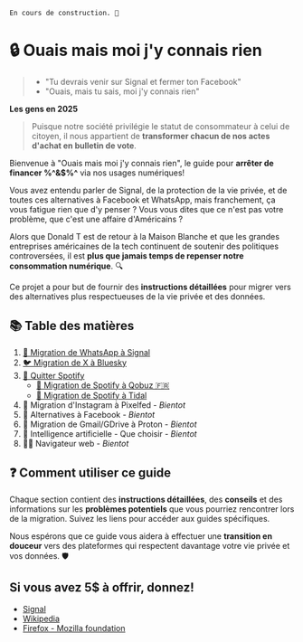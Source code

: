 ```
En cours de construction. 🚧
```

# 🔒 Ouais mais moi j'y connais rien

> - "Tu devrais venir sur Signal et fermer ton Facebook"
> - "Ouais, mais tu sais, moi j'y connais rien"

**Les gens en 2025**

> Puisque notre société privilégie le statut de consommateur à celui de citoyen, il nous appartient de **transformer chacun de nos actes d'achat en bulletin de vote**.

Bienvenue à "Ouais mais moi j'y connais rien", le guide pour **arrêter de financer %^&$%^** via nos usages numériques!

Vous avez entendu parler de Signal, de la protection de la vie privée, et de toutes ces alternatives à Facebook et WhatsApp, mais franchement, ça vous fatigue rien que d'y penser ? Vous vous dites que ce n'est pas votre problème, que c'est une affaire d'Américains ?

Alors que Donald T est de retour à la Maison Blanche et que les grandes entreprises américaines de la tech continuent de soutenir des politiques controversées, il est **plus que jamais temps de repenser notre consommation numérique**. 🔍

Ce projet a pour but de fournir des **instructions détaillées** pour migrer vers des alternatives plus respectueuses de la vie privée et des données.

## 📚 Table des matières

1. [📱 Migration de WhatsApp à Signal](src/messaging/whatsapp-to-signal.md)
2. [🐦 Migration de X à Bluesky](src/social-media/x-to-bluesky.md)
3. [🎵 Quitter Spotify](src/music/quitter-spotify.md)
    - [🎵 Migration de Spotify à Qobuz 🇫🇷](src/music/spotify-to-qobuz.md)
    - [🎵 Migration de Spotify à Tidal](src/music/spotify-to-tidal.md)
4. 📸 Migration d'Instagram à Pixelfed - *Bientot*
5. 👥 Alternatives à Facebook - *Bientot*
6. 📧 Migration de Gmail/GDrive à Proton - *Bientot*
7. 🤖 Intelligence artificielle - Que choisir - *Bientot*
7. 🏄‍♂️ Navigateur web - *Bientot*

## ❓ Comment utiliser ce guide

Chaque section contient des **instructions détaillées**, des **conseils** et des informations sur les **problèmes potentiels** que vous pourriez rencontrer lors de la migration. Suivez les liens pour accéder aux guides spécifiques.

Nous espérons que ce guide vous aidera à effectuer une **transition en douceur** vers des plateformes qui respectent davantage votre vie privée et vos données. 🛡️

## Si vous avez 5$ à offrir, donnez!

- [Signal](https://signal.org/donate/)
- [Wikipedia](https://donate.wikimedia.org/)
- [Firefox - Mozilla foundation](https://foundation.mozilla.org/en/donate/)